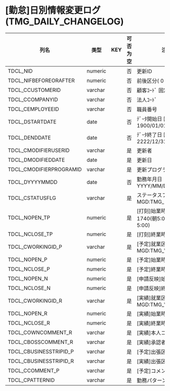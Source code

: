 # [勤怠]日別情報変更ログ                                                (TMG_DAILY_CHANGELOG)
| 列名   | 类型   | KEY  | 可否为空 | 注释   |
| ---- | ---- | ---- | ---- | ---- |
|TDCL_NID|numeric||否|更新ID                                                                                      |
|TDCL_NIFBEFOREORAFTER|numeric||否|前後区分( 0：前 1：後)                                                                            |
|TDCL_CCUSTOMERID|varchar||否|顧客ｺｰﾄﾞ                        固定：01                                                       |
|TDCL_CCOMPANYID|varchar||否|法人ｺｰﾄﾞ                                                                                    |
|TDCL_CEMPLOYEEID|varchar||否|職員番号                                                                                      |
|TDCL_DSTARTDATE|date||否|ﾃﾞｰﾀ開始日                       固定：1900/01/01                                               |
|TDCL_DENDDATE|date||否|ﾃﾞｰﾀ終了日                       固定：2222/12/31                                               |
|TDCL_CMODIFIERUSERID|varchar||是|更新者                                                                                       |
|TDCL_DMODIFIEDDATE|date||是|更新日                                                                                       |
|TDCL_CMODIFIERPROGRAMID|varchar||是|更新プログラムID                                                                                 |
|TDCL_DYYYYMMDD|date||否|勤務年月日                         YYYY/MM/DD                                                  |
|TDCL_CSTATUSFLG|varchar||是|ステータスフラグ                      MGD:TMG_DATASTATUS                                          |
|TDCL_NOPEN_TP|numeric||是|[打刻]始業時刻                      300～1740(朝5:00～翌朝5:00)                                      |
|TDCL_NCLOSE_TP|numeric||是|[打刻]終業時刻                                                                                  |
|TDCL_CWORKINGID_P|varchar||是|[予定]就業区分                      MGD:TMG_WORK                                                |
|TDCL_NOPEN_P|numeric||是|[予定]始業時刻                                                                                  |
|TDCL_NCLOSE_P|numeric||是|[予定]終業時刻                                                                                  |
|TDCL_NOPEN_N|numeric||是|[申請反映]始業時刻                                                                                |
|TDCL_NCLOSE_N|numeric||是|[申請反映]終業時刻                                                                                |
|TDCL_CWORKINGID_R|varchar||是|[実績]就業区分                      MGD:TMG_WORK                                                |
|TDCL_NOPEN_R|numeric||是|[実績]始業時刻                                                                                  |
|TDCL_NCLOSE_R|numeric||是|[実績]終業時刻                                                                                  |
|TDCL_COWNCOMMENT_R|varchar||是|[実績]本人コメント                                                                                |
|TDCL_CBOSSCOMMENT_R|varchar||是|[実績]承認者コメント                                                                               |
|TDCL_CBUSINESSTRIPID_P|varchar||是|[予定]出張区分                                                                                  |
|TDCL_CBUSINESSTRIPID_R|varchar||是|[実績]出張区分                                                                                  |
|TDCL_CCOMMENT_P|varchar||是|[予定]コメント                                                                                  |
|TDCL_CPATTERNID|varchar||是|勤務パターンID                                                                                  |
